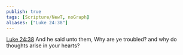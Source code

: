 ```yaml
---
publish: true
tags: [Scripture/NewT, noGraph]
aliases: ["Luke 24:38"]
---
```

[Luke 24:38](https://churchofjesuschrist.org/study/scriptures/nt/luke/24?lang=eng&id=p38#p38) And he said unto them, Why are ye troubled? and why do thoughts arise in your hearts?
